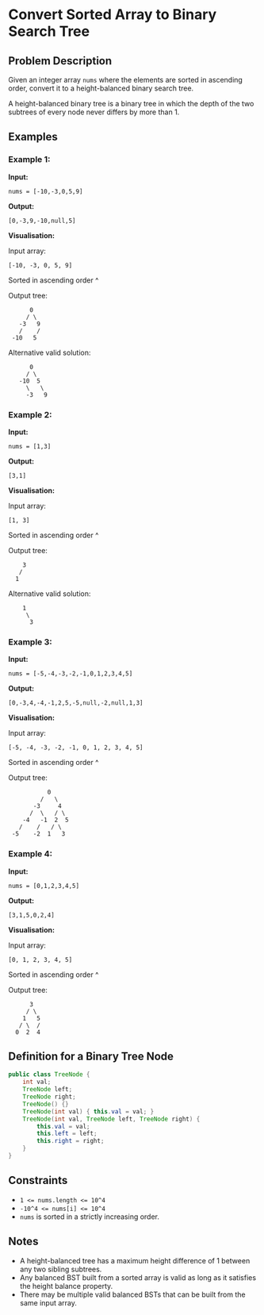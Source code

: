 # Convert Sorted Array to Binary Search Tree

## Problem Description

Given an integer array `nums` where the elements are sorted in ascending order, convert it to a height-balanced binary search tree.

A height-balanced binary tree is a binary tree in which the depth of the two subtrees of every node never differs by more than 1.

## Examples

### Example 1:

**Input:**
```
nums = [-10,-3,0,5,9]
```

**Output:**
```
[0,-3,9,-10,null,5]
```

**Visualisation:**

Input array:
```
[-10, -3, 0, 5, 9]
```
Sorted in ascending order ^

Output tree:
```
      0
     / \
   -3   9
   /    /
 -10   5
```

Alternative valid solution:
```
      0
     / \
   -10  5
     \   \
     -3   9
```

### Example 2:

**Input:**
```
nums = [1,3]
```

**Output:**
```
[3,1]
```

**Visualisation:**

Input array:
```
[1, 3]
```
Sorted in ascending order ^

Output tree:
```
    3
   /
  1
```

Alternative valid solution:
```
    1
     \
      3
```

### Example 3:

**Input:**
```
nums = [-5,-4,-3,-2,-1,0,1,2,3,4,5]
```

**Output:**
```
[0,-3,4,-4,-1,2,5,-5,null,-2,null,1,3]
```

**Visualisation:**

Input array:
```
[-5, -4, -3, -2, -1, 0, 1, 2, 3, 4, 5]
```
Sorted in ascending order ^

Output tree:
```
           0
         /   \
       -3     4
      /  \   / \
    -4   -1  2  5
   /    /   / \
 -5    -2  1   3
```

### Example 4:

**Input:**
```
nums = [0,1,2,3,4,5]
```

**Output:**
```
[3,1,5,0,2,4]
```

**Visualisation:**

Input array:
```
[0, 1, 2, 3, 4, 5]
```
Sorted in ascending order ^

Output tree:
```
      3
     / \
    1   5
   / \  /
  0  2  4
```

## Definition for a Binary Tree Node

```java
public class TreeNode {
    int val;
    TreeNode left;
    TreeNode right;
    TreeNode() {}
    TreeNode(int val) { this.val = val; }
    TreeNode(int val, TreeNode left, TreeNode right) {
        this.val = val;
        this.left = left;
        this.right = right;
    }
}
```

## Constraints

- `1 <= nums.length <= 10^4`
- `-10^4 <= nums[i] <= 10^4`
- `nums` is sorted in a strictly increasing order.

## Notes

- A height-balanced tree has a maximum height difference of 1 between any two sibling subtrees.
- Any balanced BST built from a sorted array is valid as long as it satisfies the height balance property.
- There may be multiple valid balanced BSTs that can be built from the same input array.